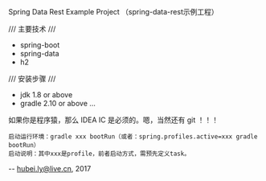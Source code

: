 Spring Data Rest Example Project （spring-data-rest示例工程）

/// 主要技术 ///
 - spring-boot
 - spring-data
 - h2

/// 安装步骤 ///
 - jdk 1.8 or above
 - gradle 2.10 or above
 ...


 如果你是程序猿，那么 IDEA IC 是必须的。嗯，当然还有 git ！！！

    启动运行环境：gradle xxx bootRun（或者：spring.profiles.active=xxx gradle bootRun）
    启动说明：其中xxx是profile，前者启动方式，需预先定义task。

 --
 hubei.ly@live.cn, 2017